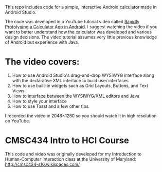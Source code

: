 This repo includes code for a simple, interactive Android calculator made in Android Studio.

The code was developed in a YouTube tutorial video called [Rapidly Prototyping a Calculator App in Android](https://youtu.be/2-mmH_nOE9Q). I suggest watching the video if you want to better understand how the calculator was developed and various design decisions. The video tutorial assumes very little previous knowledge of Android but experience with Java.

# The video covers:
1. How to use Android Studio's drag-and-drop WYSIWYG interface along with the declarative XML interface to build user interfaces
2. How to use built-in widgets such as Grid Layouts, Buttons, and Text Views
3. How to interface between the WYSIWYG/XML editors and Java
4. How to style your interface
5. How to use Toast and a few other tips.

I recorded the video in 2048×1280 so you should watch it in high resolution on YouTube.

# CMSC434 Intro to HCI Course
This code and video was originally developed for my Introduction to Human-Computer Interaction class at the University of Maryland:
http://cmsc434-s16.wikispaces.com/
